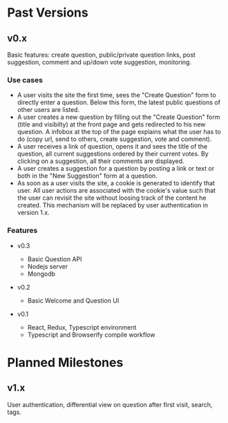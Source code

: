 # Past Versions

## v0.x
Basic features: create question, public/private question links, post suggestion, comment and up/down vote suggestion, monitoring.

### Use cases
* A user visits the site the first time, sees the "Create Question" form to directly enter a question. Below this form, the latest public questions of other users are listed.
* A user creates a new question by filling out the "Create Question" form (title and visibilty) at the front page and gets redirected to his new question. A infobox at the top of the page explains what the user has to do (copy url, send to others, create suggestion, vote and comment).
* A user receives a link of question, opens it and sees the title of the question, all current suggestions ordered by their current votes. By clicking on a suggestion, all their comments are displayed.
* A user creates a suggestion for a question by posting a link or text or both in the "New Suggestion" form at a question.
* As soon as a user visits the site, a cookie is generated to identify that user. All user actions are associated with the cookie's value such that the user can revisit the site without loosing track of the content he created. This mechanism will be replaced by user authentication in version 1.x.

### Features
* v0.3
  * Basic Question API
  * Nodejs server
  * Mongodb

* v0.2
  * Basic Welcome and Question UI

* v0.1
  * React, Redux, Typescript environment
  * Typescript and Browserify compile workflow


# Planned Milestones

## v1.x
User authentication, differential view on question after first visit, search, tags.
